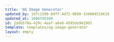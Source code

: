 ```yaml
---
title: 'OG Image Generator'
updated_by: 197c1509-8dff-4d72-9898-334084519619
updated_at: 1606795349
id: 2ddb570a-429c-4aaf-a6e8-4595de9419d3
template: templates/og-image-generator
layout: empty
---
```

